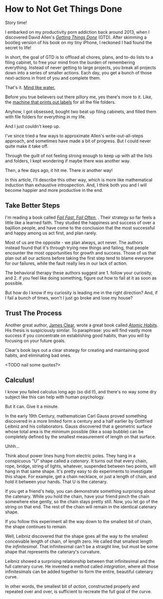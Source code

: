 How to Not Get Things Done
==========================

Story time!

I embarked on my productivity porn addiction back around 2013, when I discovered David Allen's [_Getting Things Done_](LINK) (GTD).  After skimming a bootleg version of his book on my tiny iPhone, I reckoned I had found the secret to life!

In short, the goal of GTD is to offload all chores, plans, and to-do lists to a filing cabinet, to free your mind from the burden of remembering everything.  Instead of never getting to large projects, you break all projects down into a series of smaller actions.  Each day, you get a bunch of those next-actions in front of you and complete them.

That's it.  [Mind like water.](LINK)

Before you true believers out there pillory me, yes there's more to it.  Like, the [machine that prints out labels](LINK) for all the file folders.

Anyhow, I got obsessed, bought two beat up filing cabinets, and filled them with file folders for everything in my life.

And I just couldn't keep up.

I've since tried a few ways to approximate Allen's write-out-all-steps approach, and sometimes have made a bit of progress.  But I could never quite make it take off.

Through the guilt of not feeling strong enough to keep up with all the lists and folders, I kept wondering if maybe there was another way.

Then, a few days ago, it hit me.  There _is_ another way!

In this article, I'll describe this other way, which is more like mathematical induction than exhaustive introspection.  And, I think both you and I will become happier and more productive in the end.

## Take Better Steps

I'm reading a book called [_Fail Fast, Fail Often_](LINK), <TODO by A B and C D>.  Their strategy so far feels a little like a learned faith.  They studied the happiness and success of over a bajillion people, and have come to the conclusion that the most successful and happy among us act first, and plan rarely.

Most of us are the opposite - we plan always, act never.  The authors instead found that it's through trying new things and failing, that people encounter the most opportunities for growth and success.  Those of us that plan out all our actions before taking the first step tend to blame everyone for our failures, while the fault really lies in our lack of action.

The behavioral therapy these authors suggest are 1. follow your curiosity, and 2. if you feel like doing something, figure out how to fail at it as soon as possible.

But how do I know if my curiosity is leading me in the right direction?  And, if I fail a bunch of times, won't I just go broke and lose my house?

## Trust The Process

Another great author, [James Clear](LINK), wrote a great book called [_Atomic Habits_](LINK).  His thesis is suspiciously similar.  To paraphrase:  you will find vastly more success if you concentrate on establishing good habits, than you will by focusing on your future goals.

Clear's book lays out a clear strategy for creating and maintaining good habits, and eliminating bad ones.

<TODO nail some quotes?>

## Calculus!

I know you failed calculus long ago (so did I!), and there's no way some dry subject like this can help with human psychology.

But it can.  Give it a minute.

In the early 19th Century, mathematician Carl Gauss proved something discovered in a more limited form a century and a half earlier by Gottfried Leibniz and his collaborators.  Gauss discovered that a geometric surface whose total area is the minimum possible (like a soap bubble) can be completely defined by the smallest measurement of length on that surface.

Uhhh...

Think about power lines hung from electric poles.  They hang in a conspicuous "U" shape called a _catenary_.  It turns out that every chain, rope, bridge, string of lights, whatever, suspended between two points, will hang in that same shape.  It's pretty easy to do experiments to investigate this shape.  For example, get a chain necklace, or just a length of chain, and hold it between your hands.  That U is the catenary.

If you get a friend's help, you can demonstrate something surprising about the catenary.  While you hold the chain, have your friend pinch the chain somewhere else gently, so the chain stays pretty still.  Now, you let go of the string on that end.  The rest of the chain will remain in the identical catenary shape.

If you follow this experiment all the way down to the smallest bit of chain, the shape continues to remain.

Well, Leibniz discovered that the shape goes all the way to the smallest conceivable length of chain, of length zero.  He called that smallest length the _infinitesimal_.  That infinitesimal can't be a straight line, but must be some shape that represents the catenary's curvature.

Leibniz showed a surprising relationship between that infinitesimal and the full catenary curve.  He invented a method called _integration_, where all those infinitesimals can be added together to form the entire, beautiful catenary curve.

In other words, the smallest bit of _action_, constructed properly and repeated over and over, is sufficient to recreate the full goal of the curve.
